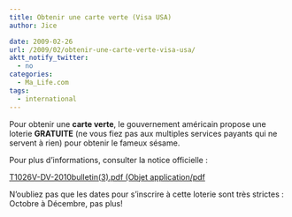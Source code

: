 ```yaml
---
title: Obtenir une carte verte (Visa USA)
author: Jice

date: 2009-02-26
url: /2009/02/obtenir-une-carte-verte-visa-usa/
aktt_notify_twitter:
  - no
categories:
  - Ma_Life.com
tags:
  - international
---
```

Pour obtenir une **carte verte**, le gouvernement américain propose une loterie **GRATUITE** (ne vous fiez pas aux multiples services payants qui ne servent à rien) pour obtenir le fameux sésame.

Pour plus d&#8217;informations, consulter la notice officielle :

[T1026V-DV-2010bulletin(3).pdf (Objet application/pdf][1]

N&#8217;oubliez pas que les dates pour s&#8217;inscrire à cette loterie sont très strictes : Octobre à Décembre, pas plus!

 [1]: http://www.travel.state.gov/pdf/T1026V-DV-2010bulletin(3).pdf